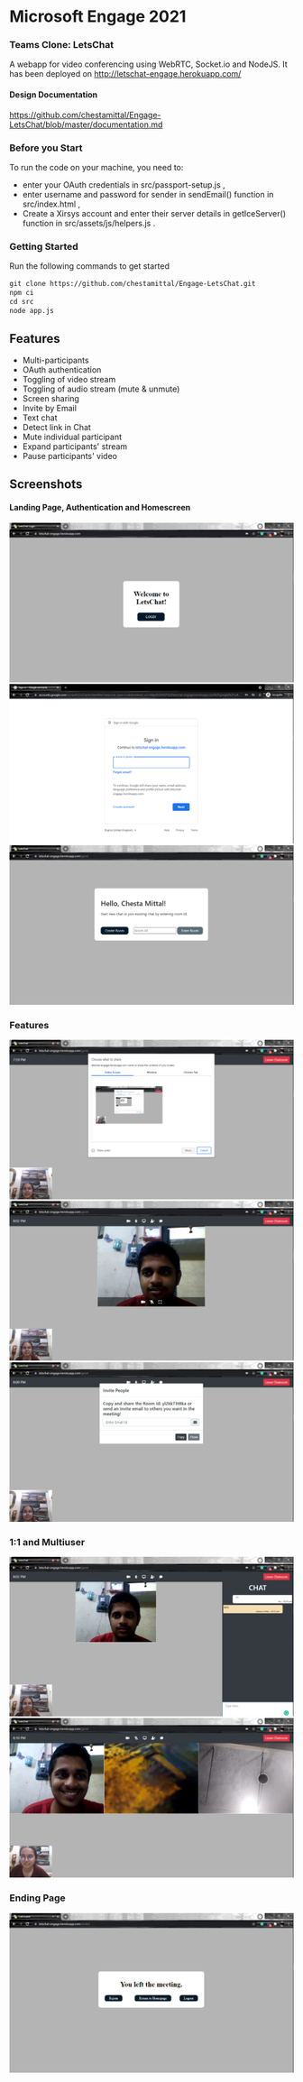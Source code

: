 # Microsoft Engage 2021

### Teams Clone: LetsChat

A webapp for video conferencing using WebRTC, Socket.io and NodeJS.
It has been deployed on http://letschat-engage.herokuapp.com/ 

#### Design Documentation

https://github.com/chestamittal/Engage-LetsChat/blob/master/documentation.md

### Before you Start

To run the code on your machine, you need to:

- enter your OAuth credentials in src/passport-setup.js , 
- enter username and password for sender in sendEmail() function in src/index.html ,
- Create a Xirsys account and enter their server details in getIceServer() function in src/assets/js/helpers.js .

### Getting Started

Run the following commands to get started

```
git clone https://github.com/chestamittal/Engage-LetsChat.git
npm ci
cd src
node app.js
```

## Features

- Multi-participants
- OAuth authentication
- Toggling of video stream
- Toggling of audio stream (mute & unmute)
- Screen sharing
- Invite by Email
- Text chat
- Detect link in Chat
- Mute individual participant
- Expand participants' stream
- Pause participants' video

## Screenshots

#### Landing Page, Authentication and Homescreen

![alt text](https://github.com/chestamittal/Engage-LetsChat/blob/master/screenshots/LandingPage.png)
![alt text](https://github.com/chestamittal/Engage-LetsChat/blob/master/screenshots/Authentication.png)
![alt text](https://github.com/chestamittal/Engage-LetsChat/blob/master/screenshots/HomePage.png)

### Features

![alt text](https://github.com/chestamittal/Engage-LetsChat/blob/master/screenshots/ScreenShare.png)
![alt text](https://github.com/chestamittal/Engage-LetsChat/blob/master/screenshots/RemoteVideoControls.png)
![alt text](https://github.com/chestamittal/Engage-LetsChat/blob/master/screenshots/InvitePeople.png)

### 1:1 and Multiuser

![alt text](https://github.com/chestamittal/Engage-LetsChat/blob/master/screenshots/1on1.png)
![alt text](https://github.com/chestamittal/Engage-LetsChat/blob/master/screenshots/MultiUser.png)

### Ending Page

![alt text](https://github.com/chestamittal/Engage-LetsChat/blob/master/screenshots/EndedPage.png)